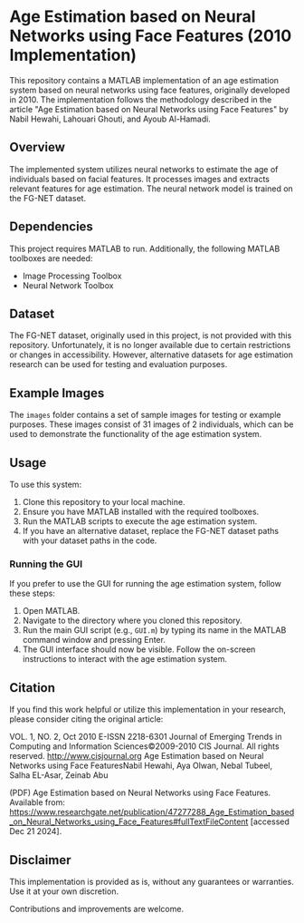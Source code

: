 # Age Estimation based on Neural Networks using Face Features (2010 Implementation)

This repository contains a MATLAB implementation of an age estimation system based on neural networks using face features, originally developed in 2010. The implementation follows the methodology described in the article "Age Estimation based on Neural Networks using Face Features" by Nabil Hewahi, Lahouari Ghouti, and Ayoub Al-Hamadi.

## Overview
The implemented system utilizes neural networks to estimate the age of individuals based on facial features. It processes images and extracts relevant features for age estimation. The neural network model is trained on the FG-NET dataset.

## Dependencies
This project requires MATLAB to run. Additionally, the following MATLAB toolboxes are needed:
- Image Processing Toolbox
- Neural Network Toolbox

## Dataset
The FG-NET dataset, originally used in this project, is not provided with this repository. Unfortunately, it is no longer available due to certain restrictions or changes in accessibility. However, alternative datasets for age estimation research can be used for testing and evaluation purposes.

## Example Images
The `images` folder contains a set of sample images for testing or example purposes. These images consist of 31 images of 2 individuals, which can be used to demonstrate the functionality of the age estimation system.

## Usage
To use this system:
1. Clone this repository to your local machine.
2. Ensure you have MATLAB installed with the required toolboxes.
3. Run the MATLAB scripts to execute the age estimation system.
4. If you have an alternative dataset, replace the FG-NET dataset paths with your dataset paths in the code.

### Running the GUI
If you prefer to use the GUI for running the age estimation system, follow these steps:
1. Open MATLAB.
2. Navigate to the directory where you cloned this repository.
3. Run the main GUI script (e.g., `GUI.m`) by typing its name in the MATLAB command window and pressing Enter.
4. The GUI interface should now be visible. Follow the on-screen instructions to interact with the age estimation system.

## Citation
If you find this work helpful or utilize this implementation in your research, please consider citing the original article:

VOL. 1, NO. 2, Oct 2010 E-ISSN 2218-6301 Journal of Emerging Trends in Computing and Information Sciences©2009-2010 CIS Journal. All rights reserved. http://www.cisjournal.org Age Estimation based on Neural Networks using Face FeaturesNabil Hewahi, Aya Olwan, Nebal Tubeel, Salha EL-Asar, Zeinab Abu

(PDF) Age Estimation based on Neural Networks using Face Features. Available from: https://www.researchgate.net/publication/47277288_Age_Estimation_based_on_Neural_Networks_using_Face_Features#fullTextFileContent [accessed Dec 21 2024].


## Disclaimer
This implementation is provided as is, without any guarantees or warranties. Use it at your own discretion.

Contributions and improvements are welcome.
